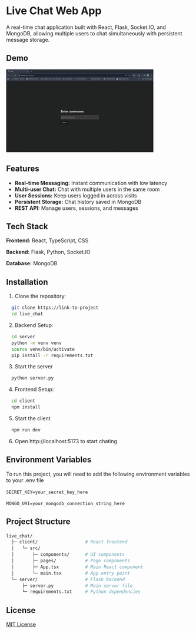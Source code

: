 # Live Chat Web App

A real-time chat application built with React, Flask, Socket.IO, and MongoDB, allowing multiple users to chat simultaneously with persistent message storage.

## Demo

<img src='./demo.gif' title='Video Demo' width='' alt='Video Demo' />

## Features

-   **Real-time Messaging:** Instant communication with low latency
-   **Multi-user Chat:** Chat with multiple users in the same room
-   **User Sessions:** Keep users logged in across visits
-   **Persistent Storage:** Chat history saved in MongoDB
-   **REST API:** Manage users, sessions, and messages

## Tech Stack

**Frontend:** React, TypeScript, CSS

**Backend:** Flask, Python, Socket.IO

**Database:** MongoDB

## Installation

1. Clone the repository:

```bash
  git clone https://link-to-project
  cd live_chat
```

2. Backend Setup:

```bash
  cd server
  python -m venv venv
  source venv/bin/activate
  pip install -r requirements.txt
```

3. Start the server

```bash
  python server.py
```

4. Frontend Setup:

```bash
  cd client
  npm install
```

5. Start the client

```bash
  npm run dev
```

6. Open http://localhost:5173 to start chating

## Environment Variables

To run this project, you will need to add the following environment variables to your .env file

`SECRET_KEY=your_secret_key_here`

`MONGO_URI=your_mongodb_connection_string_here`

## Project Structure

```bash
live_chat/
  ├─ client/                  # React frontend
  │   └─ src/
  │       ├─ components/      # UI components
  │       ├─ pages/           # Page components
  │       ├─ App.tsx          # Main React component
  │       └─ main.tsx         # App entry point
  └─ server/                  # Flask backend
      ├─ server.py            # Main server file
      └─ requirements.txt     # Python dependencies
```

## License

[MIT License](https://github.com/something0412/live_chat/blob/main/LICENSE)
